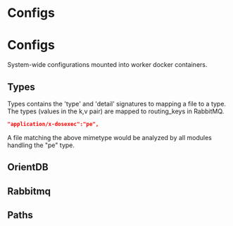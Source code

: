 # Configs

# Configs

System-wide configurations mounted into worker docker containers.

## Types

Types contains the 'type' and 'detail' signatures to mapping a file to a type. The types (values in the k,v pair) are mapped to routing_keys in RabbitMQ.

```json
"application/x-dosexec":"pe",
```

A file matching the above mimetype would be analyzed by all modules handling the "pe" type.

## OrientDB

## Rabbitmq

## Paths